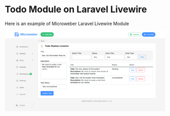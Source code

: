 # Todo Module on Laravel Livewire

Here is an example of Microweber Laravel Livewire Module

![](screenshot.png "")
